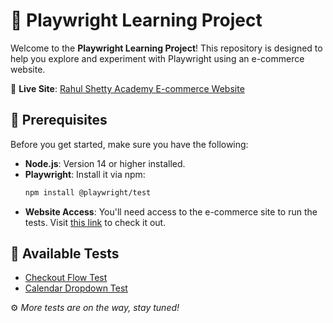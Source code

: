 # 🚀 Playwright Learning Project

Welcome to the **Playwright Learning Project**! This repository is designed to help you explore and experiment with Playwright using an e-commerce website.

🔗 **Live Site**: [Rahul Shetty Academy E-commerce Website](https://rahulshettyacademy.com/client)

## 🎯 Prerequisites

Before you get started, make sure you have the following:

- **Node.js**: Version 14 or higher installed.
- **Playwright**: Install it via npm:  
  ```bash
  npm install @playwright/test
  ```
- **Website Access**: You'll need access to the e-commerce site to run the tests. Visit [this link](https://rahulshettyacademy.com/client) to check it out.

## 🧪 Available Tests

- [Checkout Flow Test](https://github.com/DanielRamos84/playwright-learning-project/tree/test/checkout-flow)
- [Calendar Dropdown Test](https://github.com/DanielRamos84/playwright-learning-project/tree/test/calendar-dropdown)

⚙️ *More tests are on the way, stay tuned!*
